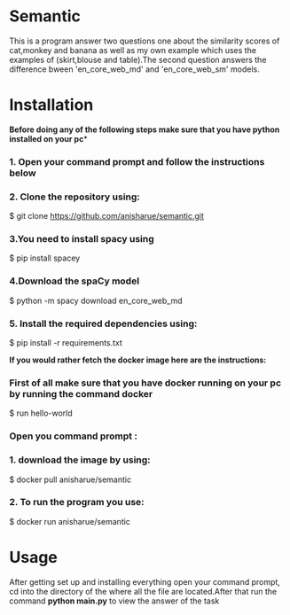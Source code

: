 # Semantic
This is a program  answer two questions one about the similarity scores of cat,monkey and banana as well as my own example which uses the examples of (skirt,blouse and table).The second question answers the difference bween 'en_core_web_md' and 'en_core_web_sm' models.


# Installation 
**Before doing any of the following steps make sure that you have python installed on your pc*** 

### 1. Open your command prompt and follow the instructions below 

### 2. Clone the repository using:
$ git clone https://github.com/anisharue/semantic.git

### 3.You need to install spacy using 
$ pip install spacey

### 4.Download the spaCy model
$ python -m spacy download en_core_web_md

### 5. Install the required dependencies using:
$ pip install -r requirements.txt

**If you would rather fetch the docker image here are the instructions:**
### First of all make sure that you have docker running on your pc by running the command docker
$ run hello-world
### Open you command prompt :

### 1. download the image by using:
$ docker pull anisharue/semantic

### 2. To run the program you use:
$ docker run anisharue/semantic




# Usage 

After getting set up and installing everything open your command prompt, cd into the directory of the where all the file are located.After that run the command **python main.py** to view the answer of the task 

